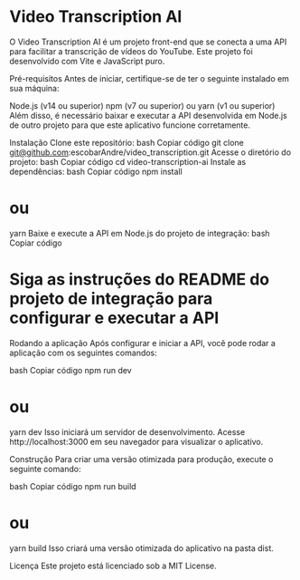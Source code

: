 # Video Transcription AI

O Video Transcription AI é um projeto front-end que se conecta a uma API para facilitar a transcrição de vídeos do YouTube. Este projeto foi desenvolvido com Vite e JavaScript puro.

Pré-requisitos
Antes de iniciar, certifique-se de ter o seguinte instalado em sua máquina:

Node.js (v14 ou superior)
npm (v7 ou superior) ou yarn (v1 ou superior)
Além disso, é necessário baixar e executar a API desenvolvida em Node.js de outro projeto para que este aplicativo funcione corretamente.

Instalação
Clone este repositório:
bash
Copiar código
git clone git@github.com:escobarAndre/video_transcription.git
Acesse o diretório do projeto:
bash
Copiar código
cd video-transcription-ai
Instale as dependências:
bash
Copiar código
npm install
# ou
yarn
Baixe e execute a API em Node.js do projeto de integração:
bash
Copiar código
# Siga as instruções do README do projeto de integração para configurar e executar a API
Rodando a aplicação
Após configurar e iniciar a API, você pode rodar a aplicação com os seguintes comandos:

bash
Copiar código
npm run dev
# ou
yarn dev
Isso iniciará um servidor de desenvolvimento. Acesse http://localhost:3000 em seu navegador para visualizar o aplicativo.

Construção
Para criar uma versão otimizada para produção, execute o seguinte comando:

bash
Copiar código
npm run build
# ou
yarn build
Isso criará uma versão otimizada do aplicativo na pasta dist.

Licença
Este projeto está licenciado sob a MIT License.